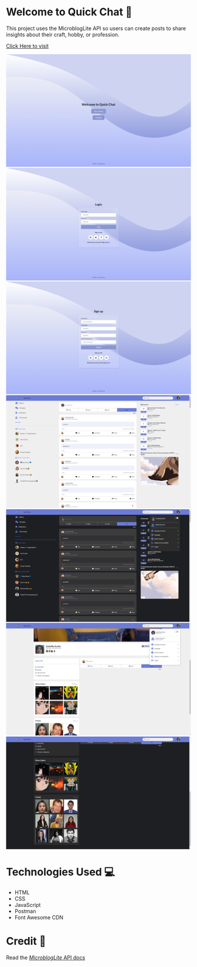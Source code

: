# Welcome to Quick Chat 💬
This project uses the MicroblogLite API so users can create posts to share insights about their craft, hobby, or profession. 

[Click Here to visit]() 

<img src="images/preview1.png">
<img src="images/preview2.png">
<img src="images/preview3.png">
<img src="images/preview4.png">
<img src="images/preview4.2.png">
<img src="images/preview5.png">
<img src="images/preview5.2.png">

# Technologies Used 💻
- HTML
- CSS
- JavaScript
- Postman
- Font Awesome CDN

# Credit 📜

Read the [_MicroblogLite_ API docs](http://microbloglite.us-east-2.elasticbeanstalk.com/) 
